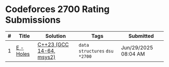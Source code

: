 # Codeforces 2700 Rating Submissions

| # | Title | Solution | Tags | Submitted |
|:-:|-------|----------|------|-----------|
| 1 | [E - Holes](https://codeforces.com/contest/13/problem/E) | [C++23 (GCC 14-64, msys2)](https://codeforces.com/contest/13/submission/326469767) | `data structures` `dsu` `*2700` | Jun/29/2025 08:04 AM |